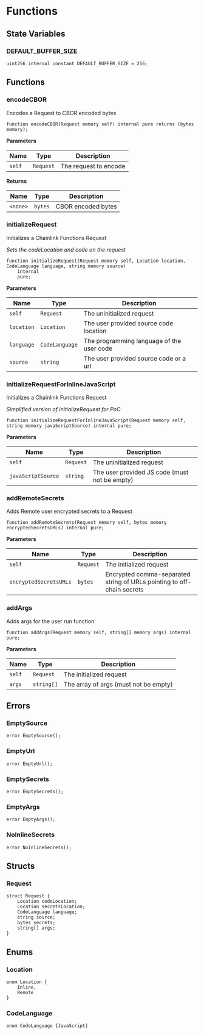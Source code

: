 # Functions

## State Variables
### DEFAULT_BUFFER_SIZE

```solidity
uint256 internal constant DEFAULT_BUFFER_SIZE = 256;
```


## Functions
### encodeCBOR

Encodes a Request to CBOR encoded bytes


```solidity
function encodeCBOR(Request memory self) internal pure returns (bytes memory);
```
**Parameters**

|Name|Type|Description|
|----|----|-----------|
|`self`|`Request`|The request to encode|

**Returns**

|Name|Type|Description|
|----|----|-----------|
|`<none>`|`bytes`|CBOR encoded bytes|


### initializeRequest

Initializes a Chainlink Functions Request

*Sets the codeLocation and code on the request*


```solidity
function initializeRequest(Request memory self, Location location, CodeLanguage language, string memory source)
    internal
    pure;
```
**Parameters**

|Name|Type|Description|
|----|----|-----------|
|`self`|`Request`|The uninitialized request|
|`location`|`Location`|The user provided source code location|
|`language`|`CodeLanguage`|The programming language of the user code|
|`source`|`string`|The user provided source code or a url|


### initializeRequestForInlineJavaScript

Initializes a Chainlink Functions Request

*Simplified version of initializeRequest for PoC*


```solidity
function initializeRequestForInlineJavaScript(Request memory self, string memory javaScriptSource) internal pure;
```
**Parameters**

|Name|Type|Description|
|----|----|-----------|
|`self`|`Request`|The uninitialized request|
|`javaScriptSource`|`string`|The user provided JS code (must not be empty)|


### addRemoteSecrets

Adds Remote user encrypted secrets to a Request


```solidity
function addRemoteSecrets(Request memory self, bytes memory encryptedSecretsURLs) internal pure;
```
**Parameters**

|Name|Type|Description|
|----|----|-----------|
|`self`|`Request`|The initialized request|
|`encryptedSecretsURLs`|`bytes`|Encrypted comma-separated string of URLs pointing to off-chain secrets|


### addArgs

Adds args for the user run function


```solidity
function addArgs(Request memory self, string[] memory args) internal pure;
```
**Parameters**

|Name|Type|Description|
|----|----|-----------|
|`self`|`Request`|The initialized request|
|`args`|`string[]`|The array of args (must not be empty)|


## Errors
### EmptySource

```solidity
error EmptySource();
```

### EmptyUrl

```solidity
error EmptyUrl();
```

### EmptySecrets

```solidity
error EmptySecrets();
```

### EmptyArgs

```solidity
error EmptyArgs();
```

### NoInlineSecrets

```solidity
error NoInlineSecrets();
```

## Structs
### Request

```solidity
struct Request {
    Location codeLocation;
    Location secretsLocation;
    CodeLanguage language;
    string source;
    bytes secrets;
    string[] args;
}
```

## Enums
### Location

```solidity
enum Location {
    Inline,
    Remote
}
```

### CodeLanguage

```solidity
enum CodeLanguage {JavaScript}
```

